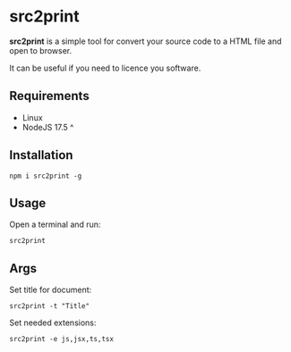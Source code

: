 # src2print

**src2print** is a simple tool for convert your source code to a HTML file and open to browser.

It can be useful if you need to licence you software.

## Requirements
- Linux
- NodeJS 17.5 ^


## Installation

    npm i src2print -g

## Usage

Open a terminal and run:

    src2print

## Args

Set title for document:

    src2print -t "Title"

Set needed extensions:

    src2print -e js,jsx,ts,tsx
